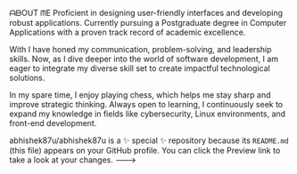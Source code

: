 ᗩᗷOᑌT ᗰE
Proficient in designing user-friendly interfaces and developing robust applications. Currently pursuing a Postgraduate degree in Computer Applications with a proven track record of academic excellence.


With I have honed my communication, problem-solving, and leadership skills. Now, as I dive deeper into the world of software development, I am eager to integrate my diverse skill set to create impactful technological solutions.


In my spare time, I enjoy playing chess, which helps me stay sharp and improve strategic thinking. Always open to learning, I continuously seek to expand my knowledge in fields like cybersecurity, Linux environments, and front-end development.


abhishek87u/abhishek87u is a ✨ special ✨ repository because its `README.md` (this file) appears on your GitHub profile.
You can click the Preview link to take a look at your changes.
--->
